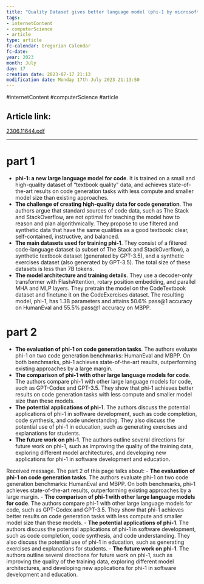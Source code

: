 ```yaml
---
title: "Quality Dataset gives better language model (phi-1 by microsoft) - arxiv"
tags:
- internetContent
- computerScience
- article
type: article
fc-calendar: Gregorian Calendar
fc-date: 
year: 2023
month: July
day: 17
creation date: 2023-07-17 21:13
modification date: Monday 17th July 2023 21:13:50
---
```


#internetContent  #computerScience #article 
## Article link:
[2306.11644.pdf](https://arxiv.org/pdf/2306.11644.pdf)
_____
# part 1

- **phi-1: a new large language model for code**. It is trained on a small and high-quality dataset of “textbook quality” data, and achieves state-of-the-art results on code generation tasks with less compute and smaller model size than existing approaches.
- **The challenge of creating high-quality data for code generation**. The authors argue that standard sources of code data, such as The Stack and StackOverflow, are not optimal for teaching the model how to reason and plan algorithmically. They propose to use filtered and synthetic data that have the same qualities as a good textbook: clear, self-contained, instructive, and balanced.
- **The main datasets used for training phi-1**. They consist of a filtered code-language dataset (a subset of The Stack and StackOverflow), a synthetic textbook dataset (generated by GPT-3.5), and a synthetic exercises dataset (also generated by GPT-3.5). The total size of these datasets is less than 7B tokens.
- **The model architecture and training details**. They use a decoder-only transformer with FlashAttention, rotary position embedding, and parallel MHA and MLP layers. They pretrain the model on the CodeTextbook dataset and finetune it on the CodeExercises dataset. The resulting model, phi-1, has 1.3B parameters and attains 50.6% pass@1 accuracy on HumanEval and 55.5% pass@1 accuracy on MBPP.

# part 2 

- **The evaluation of phi-1 on code generation tasks**. The authors evaluate phi-1 on two code generation benchmarks: HumanEval and MBPP. On both benchmarks, phi-1 achieves state-of-the-art results, outperforming existing approaches by a large margin.
- **The comparison of phi-1 with other large language models for code**. The authors compare phi-1 with other large language models for code, such as GPT-Codex and GPT-3.5. They show that phi-1 achieves better results on code generation tasks with less compute and smaller model size than these models.
- **The potential applications of phi-1**. The authors discuss the potential applications of phi-1 in software development, such as code completion, code synthesis, and code understanding. They also discuss the potential use of phi-1 in education, such as generating exercises and explanations for students.
- **The future work on phi-1**. The authors outline several directions for future work on phi-1, such as improving the quality of the training data, exploring different model architectures, and developing new applications for phi-1 in software development and education.

Received message. The part 2 of this page talks about: - **The evaluation of phi-1 on code generation tasks**. The authors evaluate phi-1 on two code generation benchmarks: HumanEval and MBPP. On both benchmarks, phi-1 achieves state-of-the-art results, outperforming existing approaches by a large margin. - **The comparison of phi-1 with other large language models for code**. The authors compare phi-1 with other large language models for code, such as GPT-Codex and GPT-3.5. They show that phi-1 achieves better results on code generation tasks with less compute and smaller model size than these models. - **The potential applications of phi-1**. The authors discuss the potential applications of phi-1 in software development, such as code completion, code synthesis, and code understanding. They also discuss the potential use of phi-1 in education, such as generating exercises and explanations for students. - **The future work on phi-1**. The authors outline several directions for future work on phi-1, such as improving the quality of the training data, exploring different model architectures, and developing new applications for phi-1 in software development and education.
